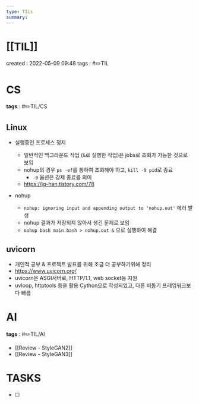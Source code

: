 ```yaml
---
type: TILs
summary: 
---
```


# [[TIL]]
created : 2022-05-09 09:48
tags : #✏️TIL

# CS
**tags** : #✏️TIL/CS

## Linux
- 실행중인 프로세스 정지
	- 일반적인 백그라운드 작업 (`&`로 실행한 작업)은 jobs로 조회가 가능한 것으로 보임
	- nohup의 경우 `ps -ef`를 통하여 조회해야 하고, `kill -9 pid`로 종료
		- `-9`  옵션은 강제 종료를 의미
	- https://jg-han.tistory.com/78

- nohup
	- `nohup: ignoring input and appending output to 'nohup.out'` 에러 발생
	- nohup 결과가 저장되지 않아서 생긴 문제로 보임
	- `nohup bash main.bash > nohup.out &` 으로 실행하여 해결

## uvicorn
- 개인적 공부 & 프로젝트 발표를 위해 조금 더 공부하기위해 정리
- https://www.uvicorn.org/
- uvicorn은 ASGI서버로, HTTP/1.1, web socket등 지원
- uvloop, httptools 등을 활용 Cython으로 작성되었고, 다른 비동기 프레임워크보다 빠름

# AI
**tags** : #✏️TIL/AI 
- [[Review - StyleGAN2]]
- [[Review - StyleGAN3]]

# TASKS
- [ ] 
